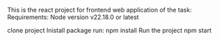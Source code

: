 This is the react project for frontend web application of the task:
Requirements:
Node version v22.18.0 or latest

clone project
Inistall package   run:   npm install
Run the project npm start
